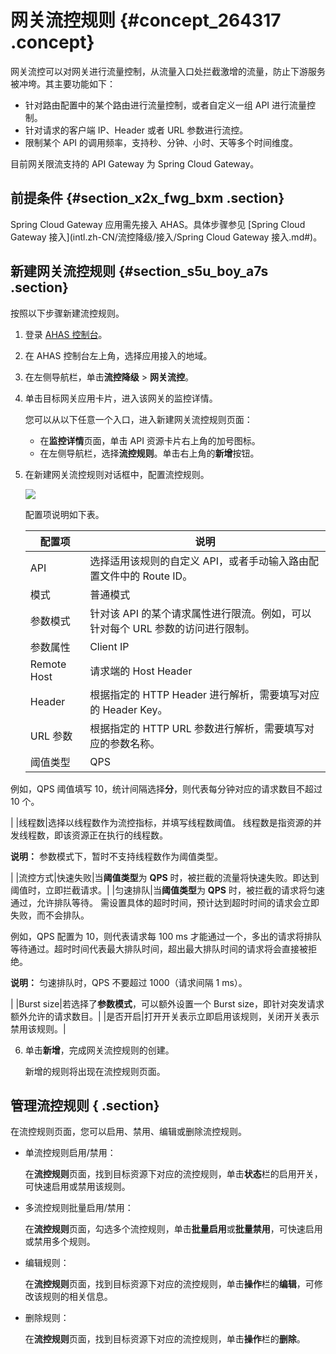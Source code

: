 # 网关流控规则 {#concept_264317 .concept}

网关流控可以对网关进行流量控制，从流量入口处拦截激增的流量，防止下游服务被冲垮。其主要功能如下：

-   针对路由配置中的某个路由进行流量控制，或者自定义一组 API 进行流量控制。
-   针对请求的客户端 IP、Header 或者 URL 参数进行流控。
-   限制某个 API 的调用频率，支持秒、分钟、小时、天等多个时间维度。

目前网关限流支持的 API Gateway 为 Spring Cloud Gateway。

## 前提条件 {#section_x2x_fwg_bxm .section}

Spring Cloud Gateway 应用需先接入 AHAS。具体步骤参见 [Spring Cloud Gateway 接入](intl.zh-CN/流控降级/接入/Spring Cloud Gateway 接入.md#)。

## 新建网关流控规则 {#section_s5u_boy_a7s .section}

按照以下步骤新建流控规则。

1.  登录 [AHAS 控制台](https://ahas.console.aliyun.com/)。
2.  在 AHAS 控制台左上角，选择应用接入的地域。
3.  在左侧导航栏，单击**流控降级** \> **网关流控**。
4.  单击目标网关应用卡片，进入该网关的监控详情。

    您可以从以下任意一个入口，进入新建网关流控规则页面：

    -   在**监控详情**页面，单击 API 资源卡片右上角的加号图标。
    -   在左侧导航栏，选择**流控规则**。单击右上角的**新增**按钮。
5.  在新建网关流控规则对话框中，配置流控规则。

    ![](http://static-aliyun-doc.oss-cn-hangzhou.aliyuncs.com/assets/img/217941/155782718847210_zh-CN.png)

    配置项说明如下表。

    |配置项|说明|
    |---|--|
    |API|选择适用该规则的自定义 API，或者手动输入路由配置文件中的 Route ID。|
    |模式|普通模式|不针对请求属性（如 Client IP，URL 参数等）进行限流，直接针对该 API 的所有请求进行流量控制。|
    |参数模式|针对该 API 的某个请求属性进行限流。例如，可以针对每个 URL 参数的访问进行限制。|
    |参数属性|Client IP|请求端的 IP 地址|
    |Remote Host|请求端的 Host Header|
    |Header|根据指定的 HTTP Header 进行解析，需要填写对应的 Header Key。|
    |URL 参数|根据指定的 HTTP URL 参数进行解析，需要填写对应的参数名称。|
    |阈值类型|QPS|选择以 QPS 作为流控指标，并填写 QPS 阈值。 选择统计间隔，支持四种时间维度：秒、分钟、小时、天。

 例如，QPS 阈值填写 10，统计间隔选择**分**，则代表每分钟对应的请求数目不超过 10 个。

 |
    |线程数|选择以线程数作为流控指标，并填写线程数阈值。 线程数是指资源的并发线程数，即该资源正在执行的线程数。

 **说明：** 参数模式下，暂时不支持线程数作为阈值类型。

 |
    |流控方式|快速失败|当**阈值类型**为 **QPS** 时，被拦截的流量将快速失败。即达到阈值时，立即拦截请求。|
    |匀速排队|当**阈值类型**为 **QPS** 时，被拦截的请求将匀速通过，允许排队等待。 需设置具体的超时时间，预计达到超时时间的请求会立即失败，而不会排队。

 例如，QPS 配置为 10，则代表请求每 100 ms 才能通过一个，多出的请求将排队等待通过。超时时间代表最大排队时间，超出最大排队时间的请求将会直接被拒绝。

 **说明：** 匀速排队时，QPS 不要超过 1000（请求间隔 1 ms）。

 |
    |Burst size|若选择了**参数模式**，可以额外设置一个 Burst size，即针对突发请求额外允许的请求数目。|
    |是否开启|打开开关表示立即启用该规则，关闭开关表示禁用该规则。|

6.  单击**新增**，完成网关流控规则的创建。

    新增的规则将出现在流控规则页面。


## 管理流控规则 { .section}

  

在流控规则页面，您可以启用、禁用、编辑或删除流控规则。

-   单流控规则启用/禁用：

    在**流控规则**页面，找到目标资源下对应的流控规则，单击**状态**栏的启用开关，可快速启用或禁用该规则。

-   多流控规则批量启用/禁用：

    在**流控规则**页面，勾选多个流控规则，单击**批量启用**或**批量禁用**，可快速启用或禁用多个规则。

-   编辑规则：

    在**流控规则**页面，找到目标资源下对应的流控规则，单击**操作**栏的**编辑**，可修改该规则的相关信息。

-   删除规则：

    在**流控规则**页面，找到目标资源下对应的流控规则，单击**操作**栏的**删除**。


